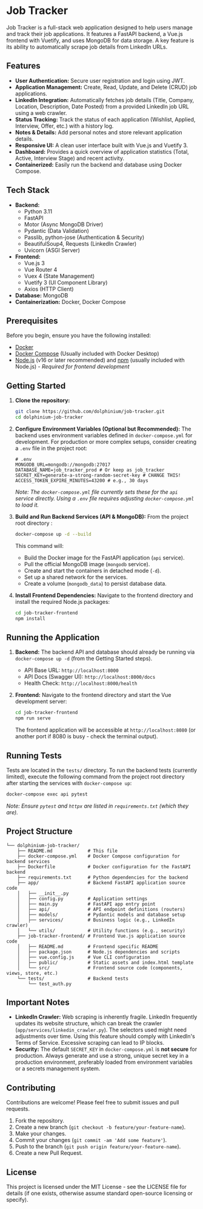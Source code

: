 # Job Tracker

Job Tracker is a full-stack web application designed to help users manage and track their job applications. It features a FastAPI backend, a Vue.js frontend with Vuetify, and uses MongoDB for data storage. A key feature is its ability to automatically scrape job details from LinkedIn URLs.

## Features

*   **User Authentication:** Secure user registration and login using JWT.
*   **Application Management:** Create, Read, Update, and Delete (CRUD) job applications.
*   **LinkedIn Integration:** Automatically fetches job details (Title, Company, Location, Description, Date Posted) from a provided LinkedIn job URL using a web crawler.
*   **Status Tracking:** Track the status of each application (Wishlist, Applied, Interview, Offer, etc.) with a history log.
*   **Notes & Details:** Add personal notes and store relevant application details.
*   **Responsive UI:** A clean user interface built with Vue.js and Vuetify 3.
*   **Dashboard:** Provides a quick overview of application statistics (Total, Active, Interview Stage) and recent activity.
*   **Containerized:** Easily run the backend and database using Docker Compose.

## Tech Stack

*   **Backend:**
    *   Python 3.11
    *   FastAPI
    *   Motor (Async MongoDB Driver)
    *   Pydantic (Data Validation)
    *   Passlib, python-jose (Authentication & Security)
    *   BeautifulSoup4, Requests (LinkedIn Crawler)
    *   Uvicorn (ASGI Server)
*   **Frontend:**
    *   Vue.js 3
    *   Vue Router 4
    *   Vuex 4 (State Management)
    *   Vuetify 3 (UI Component Library)
    *   Axios (HTTP Client)
*   **Database:** MongoDB
*   **Containerization:** Docker, Docker Compose

## Prerequisites

Before you begin, ensure you have the following installed:

*   [Docker](https://www.docker.com/get-started)
*   [Docker Compose](https://docs.docker.com/compose/install/) (Usually included with Docker Desktop)
*   [Node.js](https://nodejs.org/) (v16 or later recommended) and [npm](https://www.npmjs.com/) (usually included with Node.js) - *Required for frontend development*

## Getting Started

1.  **Clone the repository:**
    ```bash
    git clone https://github.com/dolphinium/job-tracker.git
    cd dolphinium-job-tracker
    ```

2.  **Configure Environment Variables (Optional but Recommended):**
    The backend uses environment variables defined in `docker-compose.yml` for development. For production or more complex setups, consider creating a `.env` file in the project root:
    ```dotenv
    # .env
    MONGODB_URL=mongodb://mongodb:27017
    DATABASE_NAME=job_tracker_prod # Or keep as job_tracker
    SECRET_KEY=generate-a-strong-random-secret-key # CHANGE THIS!
    ACCESS_TOKEN_EXPIRE_MINUTES=43200 # e.g., 30 days
    ```
    *Note: The `docker-compose.yml` file currently sets these for the `api` service directly. Using a `.env` file requires adjusting `docker-compose.yml` to load it.*

3.  **Build and Run Backend Services (API & MongoDB):**
    From the project root directory :
    ```bash
    docker-compose up -d --build
    ```
    This command will:
    *   Build the Docker image for the FastAPI application (`api` service).
    *   Pull the official MongoDB image (`mongodb` service).
    *   Create and start the containers in detached mode (`-d`).
    *   Set up a shared network for the services.
    *   Create a volume (`mongodb_data`) to persist database data.

4.  **Install Frontend Dependencies:**
    Navigate to the frontend directory and install the required Node.js packages:
    ```bash
    cd job-tracker-frontend
    npm install
    ```

## Running the Application

1.  **Backend:** The backend API and database should already be running via `docker-compose up -d` (from the Getting Started steps).
    *   API Base URL: `http://localhost:8000`
    *   API Docs (Swagger UI): `http://localhost:8000/docs`
    *   Health Check: `http://localhost:8000/health`

2.  **Frontend:**
    Navigate to the frontend directory and start the Vue development server:
    ```bash
    cd job-tracker-frontend
    npm run serve
    ```
    The frontend application will be accessible at `http://localhost:8080` (or another port if 8080 is busy - check the terminal output).

## Running Tests

Tests are located in the `tests/` directory. To run the backend tests (currently limited), execute the following command from the project root directory after starting the services with `docker-compose up`:

```bash
docker-compose exec api pytest
```
*Note: Ensure `pytest` and `httpx` are listed in `requirements.txt` (which they are).*

## Project Structure

```
└── dolphinium-job-tracker/
    ├── README.md             # This file
    ├── docker-compose.yml    # Docker Compose configuration for backend services
    ├── Dockerfile            # Docker configuration for the FastAPI backend
    ├── requirements.txt      # Python dependencies for the backend
    ├── app/                  # Backend FastAPI application source code
    │   ├── __init__.py
    │   ├── config.py         # Application settings
    │   ├── main.py           # FastAPI app entry point
    │   ├── api/              # API endpoint definitions (routers)
    │   ├── models/           # Pydantic models and database setup
    │   ├── services/         # Business logic (e.g., LinkedIn crawler)
    │   └── utils/            # Utility functions (e.g., security)
    ├── job-tracker-frontend/ # Frontend Vue.js application source code
    │   ├── README.md         # Frontend specific README
    │   ├── package.json      # Node.js dependencies and scripts
    │   ├── vue.config.js     # Vue CLI configuration
    │   ├── public/           # Static assets and index.html template
    │   └── src/              # Frontend source code (components, views, store, etc.)
    └── tests/                # Backend tests
        └── test_auth.py
```

## Important Notes

*   **LinkedIn Crawler:** Web scraping is inherently fragile. LinkedIn frequently updates its website structure, which can break the crawler (`app/services/linkedin_crawler.py`). The selectors used might need adjustments over time. Using this feature should comply with LinkedIn's Terms of Service. Excessive scraping can lead to IP blocks.
*   **Security:** The default `SECRET_KEY` in `docker-compose.yml` is **not secure** for production. Always generate and use a strong, unique secret key in a production environment, preferably loaded from environment variables or a secrets management system.

## Contributing

Contributions are welcome! Please feel free to submit issues and pull requests.

1.  Fork the repository.
2.  Create a new branch (`git checkout -b feature/your-feature-name`).
3.  Make your changes.
4.  Commit your changes (`git commit -am 'Add some feature'`).
5.  Push to the branch (`git push origin feature/your-feature-name`).
6.  Create a new Pull Request.

## License

This project is licensed under the MIT License - see the LICENSE file for details (if one exists, otherwise assume standard open-source licensing or specify).
```